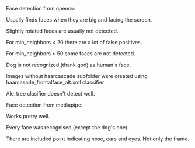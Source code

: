 Face detection from opencv:

Usually finds faces when they are big and facing the screen.

Slightly rotated faces are usually not detected.

For min_neighbors < 20 there are a lot of false positives.

For min_neighbors > 50 some faces are not detected.

Dog is not recognized (thank god) as human's face.

Images without haarcascade subfolder were created using haarcasade_frontalface_alt.xml classifier

Ale_tree clasifier doesn't detect well.

Face detection from mediapipe:

Works pretty well.

Every face was recognised (except the dog's one).

There are included point indicating nose, ears and eyes. Not only the frame.

